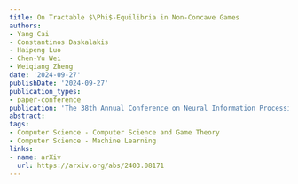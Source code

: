 ```yaml
---
title: On Tractable $\Phi$-Equilibria in Non-Concave Games
authors:
- Yang Cai
- Constantinos Daskalakis
- Haipeng Luo
- Chen-Yu Wei
- Weiqiang Zheng
date: '2024-09-27'
publishDate: '2024-09-27'
publication_types:
- paper-conference
publication: 'The 38th Annual Conference on Neural Information Processing Systems (NeurIPS)'
abstract:
tags:
- Computer Science - Computer Science and Game Theory
- Computer Science - Machine Learning
links:
- name: arXiv
  url: https://arxiv.org/abs/2403.08171
---
```

